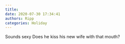 ```yaml
---
title: 
date: 2020-07-30 17:34:41
authors: Ripp
categories: Holiday
---
```


 Sounds sexy
Does he kiss his new wife with that mouth?